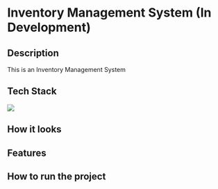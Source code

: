 # Inventory Management System (In Development)

## Description

This is an Inventory Management System

## Tech Stack

<img src="https://skillicons.dev/icons?i=java" />

## How it looks
## Features
## How to run the project
